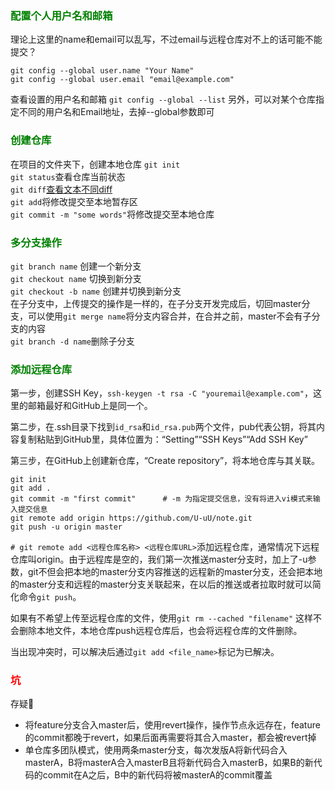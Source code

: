 
### <font color=green>配置个人用户名和邮箱</font>

理论上这里的name和email可以乱写，不过email与远程仓库对不上的话可能不能提交？

    git config --global user.name "Your Name"
    git config --global user.email "email@example.com"

查看设置的用户名和邮箱 `git config --global --list` 另外，可以对某个仓库指定不同的用户名和Email地址，去掉--global参数即可


### <font color=green>创建仓库</font>

在项目的文件夹下，创建本地仓库 `git init`  
`git status`查看仓库当前状态  
`git diff`[查看文本不同diff](/git/diff.md)  
`git add`将修改提交至本地暂存区  
`git commit -m "some words"`将修改提交至本地仓库  

### <font color=green>多分支操作</font>

`git branch name` 创建一个新分支  
`git checkout name` 切换到新分支  
`git checkout -b name` 创建并切换到新分支  
在子分支中，上传提交的操作是一样的，在子分支开发完成后，切回master分支，可以使用`git merge name`将分支内容合并，在合并之前，master不会有子分支的内容  
`git branch -d name`删除子分支  


### <font color=green>添加远程仓库</font>

第一步，创建SSH Key，`ssh-keygen -t rsa -C "youremail@example.com"`，这里的邮箱最好和GitHub上是同一个。

第二步，在.ssh目录下找到`id_rsa`和`id_rsa.pub`两个文件，pub代表公钥，将其内容复制粘贴到GitHub里，具体位置为：“Setting”“SSH Keys”“Add SSH Key”

第三步，在GitHub上创建新仓库，“Create repository”，将本地仓库与其关联。

```
git init
git add .
git commit -m "first commit"      # -m 为指定提交信息，没有将进入vi模式来输入提交信息
git remote add origin https://github.com/U-uU/note.git
git push -u origin master
```

 `# git remote add <远程仓库名称> <远程仓库URL>`添加远程仓库，通常情况下远程仓库叫origin。由于远程库是空的，我们第一次推送master分支时，加上了-u参数，git不但会把本地的master分支内容推送的远程新的master分支，还会把本地的master分支和远程的master分支关联起来，在以后的推送或者拉取时就可以简化命令`git push`。

如果有不希望上传至远程仓库的文件，使用`git rm --cached "filename"` 这样不会删除本地文件，本地仓库push远程仓库后，也会将远程仓库的文件删除。  

当出现冲突时，可以解决后通过`git add <file_name>`标记为已解决。




### <font color=red>坑</font>
存疑🤨
- 将feature分支合入master后，使用revert操作，操作节点永远存在，feature的commit都晚于revert，如果后面再需要将其合入master，都会被revert掉
- 单仓库多团队模式，使用两条master分支，每次发版A将新代码合入masterA，B将masterA合入masterB且将新代码合入masterB，如果B的新代码的commit在A之后，B中的新代码将被masterA的commit覆盖

